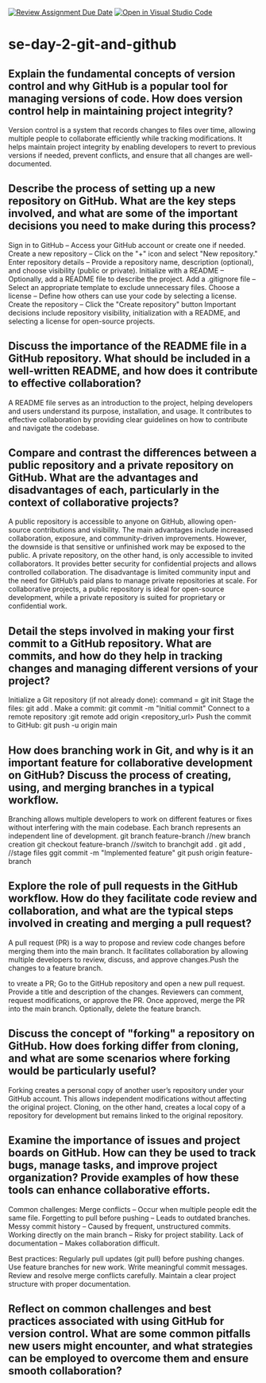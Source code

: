 [![Review Assignment Due Date](https://classroom.github.com/assets/deadline-readme-button-22041afd0340ce965d47ae6ef1cefeee28c7c493a6346c4f15d667ab976d596c.svg)](https://classroom.github.com/a/8wgCKhpZ)
[![Open in Visual Studio Code](https://classroom.github.com/assets/open-in-vscode-2e0aaae1b6195c2367325f4f02e2d04e9abb55f0b24a779b69b11b9e10269abc.svg)](https://classroom.github.com/online_ide?assignment_repo_id=18412052&assignment_repo_type=AssignmentRepo)
# se-day-2-git-and-github
## Explain the fundamental concepts of version control and why GitHub is a popular tool for managing versions of code. How does version control help in maintaining project integrity?
Version control is a system that records changes to files over time, allowing multiple people to collaborate efficiently while tracking modifications. It helps maintain project integrity by enabling developers to revert to previous versions if needed, prevent conflicts, and ensure that all changes are well-documented.

## Describe the process of setting up a new repository on GitHub. What are the key steps involved, and what are some of the important decisions you need to make during this process?
Sign in to GitHub – Access your GitHub account or create one if needed.
Create a new repository – Click on the "+" icon and select "New repository."
Enter repository details – Provide a repository name, description (optional), and choose visibility (public or private).
Initialize with a README – Optionally, add a README file to describe the project.
Add a .gitignore file – Select an appropriate template to exclude unnecessary files.
Choose a license – Define how others can use your code by selecting a license.
Create the repository – Click the "Create repository" button
Important decisions include repository visibility, initialization with a README, and selecting a license for open-source projects.

## Discuss the importance of the README file in a GitHub repository. What should be included in a well-written README, and how does it contribute to effective collaboration?
A README file serves as an introduction to the project, helping developers and users understand its purpose, installation, and usage. It contributes to effective collaboration by providing clear guidelines on how to contribute and navigate the codebase.
## Compare and contrast the differences between a public repository and a private repository on GitHub. What are the advantages and disadvantages of each, particularly in the context of collaborative projects?
A public repository is accessible to anyone on GitHub, allowing open-source contributions and visibility. The main advantages include increased collaboration, exposure, and community-driven improvements. However, the downside is that sensitive or unfinished work may be exposed to the public.
A private repository, on the other hand, is only accessible to invited collaborators. It provides better security for confidential projects and allows controlled collaboration. The disadvantage is limited community input and the need for GitHub’s paid plans to manage private repositories at scale.
For collaborative projects, a public repository is ideal for open-source development, while a private repository is suited for proprietary or confidential work.

## Detail the steps involved in making your first commit to a GitHub repository. What are commits, and how do they help in tracking changes and managing different versions of your project?
Initialize a Git repository (if not already done):
command = git init
Stage the files: git add .
Make a commit: git commit -m "Initial commit"
Connect to a remote repository :git remote add origin <repository_url>
Push the commit to GitHub: git push -u origin main

## How does branching work in Git, and why is it an important feature for collaborative development on GitHub? Discuss the process of creating, using, and merging branches in a typical workflow.
Branching allows multiple developers to work on different features or fixes without interfering with the main codebase. Each branch represents an independent line of development.
git branch feature-branch //new branch creation
git checkout feature-branch //switch to branchgit add .
git add , //stage files
ggit commit -m "Implemented feature"
git push origin feature-branch
## Explore the role of pull requests in the GitHub workflow. How do they facilitate code review and collaboration, and what are the typical steps involved in creating and merging a pull request?
A pull request (PR) is a way to propose and review code changes before merging them into the main branch. It facilitates collaboration by allowing multiple developers to review, discuss, and approve changes.Push the changes to a feature branch.

to vreate a PR;
Go to the GitHub repository and open a new pull request.
Provide a title and description of the changes.
Reviewers can comment, request modifications, or approve the PR.
Once approved, merge the PR into the main branch.
Optionally, delete the feature branch.

## Discuss the concept of "forking" a repository on GitHub. How does forking differ from cloning, and what are some scenarios where forking would be particularly useful?
Forking creates a personal copy of another user’s repository under your GitHub account. This allows independent modifications without affecting the original project.
Cloning, on the other hand, creates a local copy of a repository for development but remains linked to the original repository.

## Examine the importance of issues and project boards on GitHub. How can they be used to track bugs, manage tasks, and improve project organization? Provide examples of how these tools can enhance collaborative efforts.
Common challenges:
    Merge conflicts – Occur when multiple people edit the same file.
    Forgetting to pull before pushing – Leads to outdated branches.
    Messy commit history – Caused by frequent, unstructured commits.
    Working directly on the main branch – Risky for project stability.
    Lack of documentation – Makes collaboration difficult.
  
  Best practices:
    Regularly pull updates (git pull) before pushing changes.
    Use feature branches for new work.
    Write meaningful commit messages.
    Review and resolve merge conflicts carefully.
    Maintain a clear project structure with proper documentation.
## Reflect on common challenges and best practices associated with using GitHub for version control. What are some common pitfalls new users might encounter, and what strategies can be employed to overcome them and ensure smooth collaboration?
